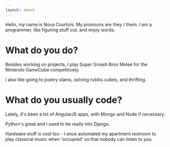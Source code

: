 ```yaml
---
layout: about
---
```


Hello, my name is Nova Courtois. My pronouns are they / them. I am a programmer, like figuring stuff out, and enjoy words.

# What do you do?
Besides working on projects, I play Super Smash Bros Melee for the Nintendo GameCube competitively.

I also like going to poetry slams, solving rubiks cubes, and thrifting. 

# What do you usually code?
Lately, it's been a lot of AngularJS apps, with Mongo and Node if necessary. 

Python's great and I used to be really into Django.

Hardware stuff is cool too - I once automated my apartment restroom to play classical music when 'occupied' so that nobody can listen to you. 
